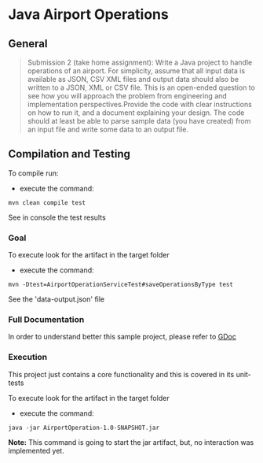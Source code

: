 # Java Airport Operations

## General ##
> Submission 2 (take home assignment): Write a Java project to handle operations of an airport. For simplicity, assume that all input data is available as JSON, CSV XML files and output data should also be written to a JSON, XML or CSV file. This is an open-ended question to see how you will approach the problem from engineering and implementation perspectives.Provide the code with clear instructions on how to run it, and a document explaining your design. The code should at least be able to parse sample data (you have created) from an input file and write some data to an output file.

## Compilation and Testing ###
To compile run:
- execute the command: 

``` mvn clean compile test ```

See in console the test results

### Goal ###
To execute look for the artifact in the target folder
- execute the command: 

``` mvn -Dtest=AirportOperationServiceTest#saveOperationsByType test ```

See the 'data-output.json' file

### Full Documentation ###
In order to understand better this sample project, please refer to 
[GDoc](https://docs.google.com/document/d/1xvu8CAHH7zBDQ1zVMrsmTqsYjUjv-BB3fKzudNEICBI/edit?usp=sharing)

### Execution ###
This project just contains a core functionality and this is covered in its unit-tests

To execute look for the artifact in the target folder
- execute the command: 

``` java -jar AirportOperation-1.0-SNAPSHOT.jar ```

**Note:** This command is going to start the jar artifact, but, no interaction was implemented yet.